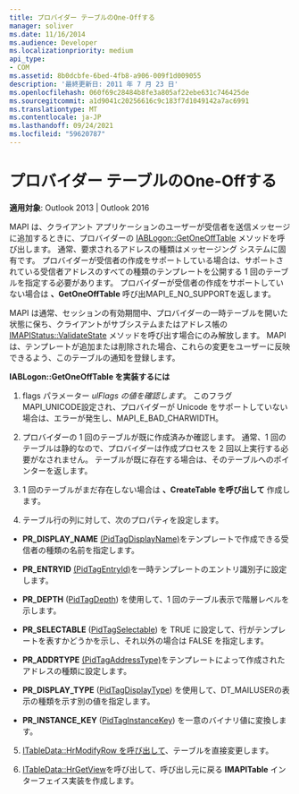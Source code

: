 ```yaml
---
title: プロバイダー テーブルのOne-Offする
manager: soliver
ms.date: 11/16/2014
ms.audience: Developer
ms.localizationpriority: medium
api_type:
- COM
ms.assetid: 8b0dcbfe-6bed-4fb8-a906-009f1d009055
description: '最終更新日: 2011 年 7 月 23 日'
ms.openlocfilehash: 060f69c28484b8fe3a805af22ebe631c746425de
ms.sourcegitcommit: a1d9041c20256616c9c183f7d1049142a7ac6991
ms.translationtype: MT
ms.contentlocale: ja-JP
ms.lasthandoff: 09/24/2021
ms.locfileid: "59620787"
---
```

# <a name="implementing-a-provider-one-off-table"></a>プロバイダー テーブルのOne-Offする

  
  
**適用対象**: Outlook 2013 | Outlook 2016 
  
MAPI は、クライアント アプリケーションのユーザーが受信者を送信メッセージに追加するときに、プロバイダーの [IABLogon::GetOneOffTable](iablogon-getoneofftable.md) メソッドを呼び出します。 通常、要求されるアドレスの種類はメッセージング システムに固有です。 プロバイダーが受信者の作成をサポートしている場合は、サポートされている受信者アドレスのすべての種類のテンプレートを公開する 1 回のテーブルを指定する必要があります。 プロバイダーが受信者の作成をサポートしていない場合は **、GetOneOffTable** 呼び出MAPI_E_NO_SUPPORTを返します。 
  
MAPI は通常、セッションの有効期間中、プロバイダーの一時テーブルを開いた状態に保ち、クライアントがサブシステムまたはアドレス帳の [IMAPIStatus::ValidateState](imapistatus-validatestate.md) メソッドを呼び出す場合にのみ解放します。 MAPI は、テンプレートが追加または削除された場合、これらの変更をユーザーに反映できるよう、このテーブルの通知を登録します。 
  
 **IABLogon::GetOneOffTable を実装するには**
  
1. flags パラメーター  _ulFlags の値を確認します_。 このフラグMAPI_UNICODE設定され、プロバイダーが Unicode をサポートしていない場合は、エラーが発生し、MAPI_E_BAD_CHARWIDTH。 
    
2. プロバイダーの 1 回のテーブルが既に作成済みか確認します。 通常、1 回のテーブルは静的なので、プロバイダーは作成プロセスを 2 回以上実行する必要がなされません。 テーブルが既に存在する場合は、そのテーブルへのポインターを返します。 
    
3. 1 回のテーブルがまだ存在しない場合は **、CreateTable を呼び出して** 作成します。 
    
4. テーブル行の列に対して、次のプロパティを設定します。
    
  - **PR_DISPLAY_NAME** [(PidTagDisplayName)](pidtagdisplayname-canonical-property.md)をテンプレートで作成できる受信者の種類の名前を指定します。 
    
  - **PR_ENTRYID** [(PidTagEntryId)](pidtagentryid-canonical-property.md)を一時テンプレートのエントリ識別子に設定します。
    
  - **PR_DEPTH** ([PidTagDepth](pidtagdepth-canonical-property.md)) を使用して、1 回のテーブル表示で階層レベルを示します。
    
  - **PR_SELECTABLE** ([PidTagSelectable](pidtagselectable-canonical-property.md)) を TRUE に設定して、行がテンプレートを表すかどうかを示し、それ以外の場合は FALSE を指定します。
    
  - **PR_ADDRTYPE** [(PidTagAddressType)](pidtagaddresstype-canonical-property.md)をテンプレートによって作成されたアドレスの種類に設定します。
    
  - **PR_DISPLAY_TYPE** ([PidTagDisplayType](pidtagdisplaytype-canonical-property.md)) を使用して、DT_MAILUSERの表示の種類を示す別の値を指定します。
    
  - **PR_INSTANCE_KEY** ([PidTagInstanceKey](pidtaginstancekey-canonical-property.md)) を一意のバイナリ値に変換します。 
    
5. [ITableData::HrModifyRow を呼び出して](itabledata-hrmodifyrow.md)、テーブルを直接変更します。 
    
6. [ITableData::HrGetView](itabledata-hrgetview.md)を呼び出して、呼び出し元に戻る **IMAPITable** インターフェイス実装を作成します。 
    

